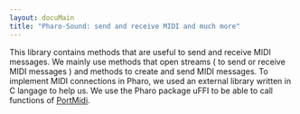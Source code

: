 ```yaml
---
layout: docuMain
title: "Pharo-Sound: send and receive MIDI and much more"
---
```

This library contains methods that are useful to send and receive MIDI messages. We mainly use methods that open streams
( to send or receive MIDI messages ) and methods to create and send MIDI messages.
To implement MIDI connections in Pharo, we used an external library written in C langage to help us.
We use the Pharo package uFFI to be able to call functions of [PortMidi](https://github.com/PortMidi/portmidi).
